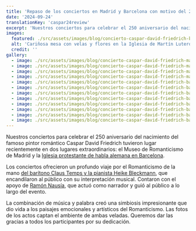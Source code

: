 ```yaml
---
title: 'Repaso de los conciertos en Madrid y Barcelona con motivo del 250 aniversario del nacimiento de Caspar David Friedrich'
date: '2024-09-24'
translationKey: 'caspar24review'
excerpt: 'Nuestros conciertos para celebrar el 250 aniversario del nacimiento del famoso pintor romántico Caspar David Friedrich tuvieron lugar en el Museo de Romanticismo de Madrid y la Iglesia protestante de habla alemana en Barcelona.'
images:
  featured: ./src/assets/images/blog/concierto-caspar-david-friedrich-barcelona-2024-08.jpg
  alt: 'Cariñosa mesa con velas y flores en la Iglesia de Martín Lutero de Barcelona.'
  credit: ''
gallery:
  - image: ./src/assets/images/blog/concierto-caspar-david-friedrich-madrid-2024-01.jpg
  - image: ./src/assets/images/blog/concierto-caspar-david-friedrich-madrid-2024-02.jpg
  - image: ./src/assets/images/blog/concierto-caspar-david-friedrich-madrid-2024-03.jpg
  - image: ./src/assets/images/blog/concierto-caspar-david-friedrich-madrid-2024-04.jpg
  - image: ./src/assets/images/blog/concierto-caspar-david-friedrich-barcelona-2024-01.jpg
  - image: ./src/assets/images/blog/concierto-caspar-david-friedrich-barcelona-2024-02.jpg
  - image: ./src/assets/images/blog/concierto-caspar-david-friedrich-barcelona-2024-03.jpg
  - image: ./src/assets/images/blog/concierto-caspar-david-friedrich-barcelona-2024-04.jpg
  - image: ./src/assets/images/blog/concierto-caspar-david-friedrich-barcelona-2024-05.jpg
  - image: ./src/assets/images/blog/concierto-caspar-david-friedrich-barcelona-2024-06.jpg
  - image: ./src/assets/images/blog/concierto-caspar-david-friedrich-barcelona-2024-07.jpg
  - image: ./src/assets/images/blog/concierto-caspar-david-friedrich-barcelona-2024-08.jpg
---
```


Nuestros conciertos para celebrar el 250 aniversario del nacimiento del famoso pintor romántico Caspar David Friedrich tuvieron lugar recientemente en dos lugares extraordinarios: el Museo de Romanticismo de Madrid y la [Iglesia protestante de habla alemana en Barcelona](/es/lugares/comunidad-evangelica-alemana-barcelona/).

Los conciertos ofrecieron un profundo viaje por el Romanticismo de la mano [del barítono Claus Temps y la pianista Heike Bleckmann](/es/artistas/duo-bleckmann-temps/), que encandilaron al público con su interpretación musical. Contaron con el apoyo de [Ramón Nausía](/es/artistas/ramon-nausia/), que actuó como narrador y guió al público a lo largo del evento.

La combinación de música y palabra creó una simbiosis impresionante que dio vida a los paisajes emocionales y artísticos del Romanticismo. Las fotos de los actos captan el ambiente de ambas veladas. Queremos dar las gracias a todos los participantes por su dedicación.
